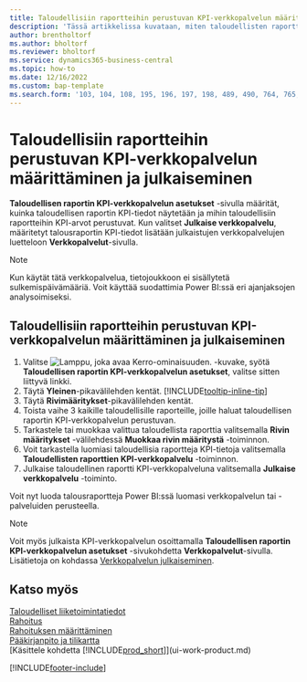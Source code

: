 ```yaml
---
title: Taloudellisiin raportteihin perustuvan KPI-verkkopalvelun määrittäminen ja julkaiseminen
description: 'Tässä artikkelissa kuvataan, miten taloudellisten raporttien KPI-tiedot näytetään tietyissä taloudellisissa raporteissa.'
author: brentholtorf
ms.author: bholtorf
ms.reviewer: bholtorf
ms.service: dynamics365-business-central
ms.topic: how-to
ms.date: 12/16/2022
ms.custom: bap-template
ms.search.form: '103, 104, 108, 195, 196, 197, 198, 489, 490, 764, 765, 766'
---
```

# <a name="set-up-and-publish-kpi-web-services-based-on-financial-reports"></a>Taloudellisiin raportteihin perustuvan KPI-verkkopalvelun määrittäminen ja julkaiseminen

**Taloudellisen raportin KPI-verkkopalvelun asetukset** -sivulla määrität, kuinka taloudellisen raportin KPI-tiedot näytetään ja mihin taloudellisiin raportteihin KPI-arvot perustuvat. Kun valitset **Julkaise verkkopalvelu**, määritetyt talousraportin KPI-tiedot lisätään julkaistujen verkkopalvelujen luetteloon **Verkkopalvelut**-sivulla.

> [!NOTE]
> Kun käytät tätä verkkopalvelua, tietojoukkoon ei sisällytetä sulkemispäivämääriä. Voit käyttää suodattimia Power BI:ssä eri ajanjaksojen analysoimiseksi.

## <a name="set-up-and-publish-a-kpi-web-service-based-on-financial-reports"></a>Taloudellisiin raportteihin perustuvan KPI-verkkopalvelun määrittäminen ja julkaiseminen
  
1. Valitse ![Lamppu, joka avaa Kerro-ominaisuuden.](media/ui-search/search_small.png "Kerro, mitä haluat tehdä") -kuvake, syötä **Taloudellisen raportin KPI-verkkopalvelun asetukset**, valitse sitten liittyvä linkki.
2. Täytä  **Yleinen**-pikavälilehden kentät. [!INCLUDE[tooltip-inline-tip](includes/tooltip-inline-tip_md.md)]
3. Täytä **Rivimääritykset**-pikavälilehden kentät.
4. Toista vaihe 3 kaikille taloudellisille raporteille, joille haluat taloudellisen raportin KPI-verkkopalvelun perustuvan.  
5. Tarkastele tai muokkaa valittua taloudellista raporttia valitsemalla **Rivin määritykset** -välilehdessä **Muokkaa rivin määritystä** -toiminnon.
6. Voit tarkastella luomiasi taloudellisia raportteja KPI-tietoja valitsemalla **Taloudellisten raporttien KPI-verkkopalvelu** -toiminnon.
7. Julkaise taloudellinen raportti KPI-verkkopalveluna valitsemalla **Julkaise verkkopalvelu** -toiminto.

Voit nyt luoda talousraportteja  Power BI:ssä luomasi verkkopalvelun tai -palveluiden perusteella.

> [!NOTE]  
> Voit myös julkaista KPI-verkkopalvelun osoittamalla **Taloudellisen raportin KPI-verkkopalvelun asetukset** -sivukohdetta **Verkkopalvelut**-sivulla. Lisätietoja on kohdassa [Verkkopalvelun julkaiseminen](across-how-publish-web-service.md).

## <a name="see-also"></a>Katso myös

[Taloudelliset liiketoimintatiedot](bi.md)  
[Rahoitus](finance.md)  
[Rahoituksen määrittäminen](finance-setup-finance.md)  
[Pääkirjanpito ja tilikartta](finance-general-ledger.md)  
[Käsittele kohdetta [!INCLUDE[prod_short](includes/prod_short.md)]](ui-work-product.md)

[!INCLUDE[footer-include](includes/footer-banner.md)]
